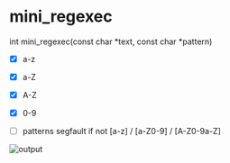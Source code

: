 # mini_regexec

int	mini_regexec(const char *text, const char *pattern)

- [x] a-z
- [x] a-Z
- [x] A-Z
- [x] 0-9


- [ ] patterns segfault if not [a-z] / [a-Z0-9] / [A-Z0-9a-Z]


![output](https://github.com/user-attachments/assets/21aca329-7ab1-49b0-8e41-531934633ec9)
